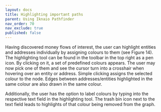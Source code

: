 ```yaml
---
layout: docs
title: Highlighting important paths
parent: Using Iknaio Pathfinder
nav_order: 70
nav_exclude: true
published: false
---
```


Having discovered money flows of interest, the user can highlight entities and addresses individually by assigning colours to them (see Figure 14). The highlighting tool can be found in the toolbar in the top right as a pen icon. By clicking on it, a set of predefined colours appears. The user may now pick one of them and see the cursor turn into a crosshair when hovering over an entity or address. Simple clicking assigns the selected colour to the node. Edges between addresses/entities highlighted in the same colour are also drawn in the same colour.

Additionally, the user has the option to label colours by typing into the respective text field in the highlighting tool. The trash bin icon next to the text field leads to highlights of that colour being removed from the graph.


